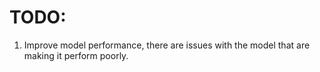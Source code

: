 # TODO:


1. Improve model performance, there are issues with the model that are making it perform poorly.